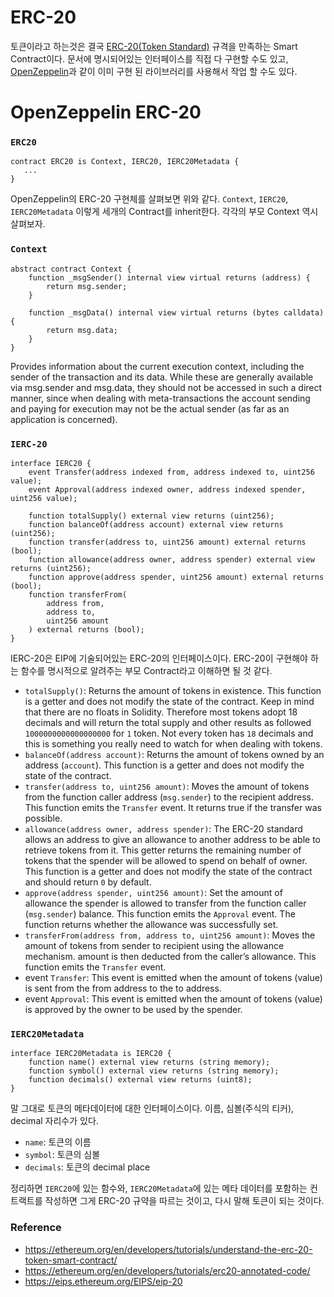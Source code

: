 # ERC-20

토큰이라고 하는것은 결국 [ERC-20(Token Standard)](https://eips.ethereum.org/EIPS/eip-20) 규격을 만족하는 Smart Contract이다. 문서에 명시되어있는 인터페이스를 직접 다 구현할 수도 있고, [OpenZeppelin](https://docs.openzeppelin.com/contracts/4.x/erc20)과 같이 이미 구현 된 라이브러리를 사용해서 작업 할 수도 있다.

# OpenZeppelin ERC-20

### `ERC20`

```solidity
contract ERC20 is Context, IERC20, IERC20Metadata {
   ...
}
```

OpenZeppelin의 ERC-20 구현체를 살펴보면 위와 같다. `Context`, `IERC20`, `IERC20Metadata` 이렇게 세개의 Contract를 inherit한다. 각각의 부모 Context 역시 살펴보자.

### `Context`

```solidity
abstract contract Context {
    function _msgSender() internal view virtual returns (address) {
        return msg.sender;
    }

    function _msgData() internal view virtual returns (bytes calldata) {
        return msg.data;
    }
}
```

Provides information about the current execution context, including the
sender of the transaction and its data. While these are generally available
via msg.sender and msg.data, they should not be accessed in such a direct
manner, since when dealing with meta-transactions the account sending and
paying for execution may not be the actual sender (as far as an application
is concerned).

### `IERC-20`

```solidity
interface IERC20 {
    event Transfer(address indexed from, address indexed to, uint256 value);
    event Approval(address indexed owner, address indexed spender, uint256 value);

    function totalSupply() external view returns (uint256);
    function balanceOf(address account) external view returns (uint256);
    function transfer(address to, uint256 amount) external returns (bool);
    function allowance(address owner, address spender) external view returns (uint256);
    function approve(address spender, uint256 amount) external returns (bool);
    function transferFrom(
        address from,
        address to,
        uint256 amount
    ) external returns (bool);
}
```

IERC-20은 EIP에 기술되어있는 ERC-20의 인터페이스이다. ERC-20이 구현해야 하는 함수를 명시적으로 알려주는 부모 Contract라고 이해하면 될 것 같다.

- `totalSupply()`: Returns the amount of tokens in existence. This function is a getter and does not modify the state of the contract. Keep in mind that there are no floats in Solidity. Therefore most tokens adopt 18 decimals and will return the total supply and other results as followed `1000000000000000000` for `1` token. Not every token has `18` decimals and this is something you really need to watch for when dealing with tokens.
- `balanceOf(address account)`: Returns the amount of tokens owned by an address (`account`). This function is a getter and does not modify the state of the contract.
- `transfer(address to, uint256 amount)`: Moves the amount of tokens from the function caller address (`msg.sender`) to the recipient address. This function emits the `Transfer` event. It returns true if the transfer was possible.
- `allowance(address owner, address spender)`: The ERC-20 standard allows an address to give an allowance to another address to be able to retrieve tokens from it. This getter returns the remaining number of tokens that the spender will be allowed to spend on behalf of owner. This function is a getter and does not modify the state of the contract and should return `0` by default.
- `approve(address spender, uint256 amount)`: Set the amount of allowance the spender is allowed to transfer from the function caller (`msg.sender`) balance. This function emits the `Approval` event. The function returns whether the allowance was successfully set.
- `transferFrom(address from, address to, uint256 amount)`: Moves the amount of tokens from sender to recipient using the allowance mechanism. amount is then deducted from the caller’s allowance. This function emits the `Transfer` event.
- event `Transfer`: This event is emitted when the amount of tokens (value) is sent from the from address to the to address.
- event `Approval`: This event is emitted when the amount of tokens (value) is approved by the owner to be used by the spender.

### `IERC20Metadata`

```solidity
interface IERC20Metadata is IERC20 {
    function name() external view returns (string memory);
    function symbol() external view returns (string memory);
    function decimals() external view returns (uint8);
}
```

말 그대로 토큰의 메타데이터에 대한 인터페이스이다. 이름, 심볼(주식의 티커), decimal 자리수가 있다.

- `name`: 토큰의 이름
- `symbol`: 토큰의 심볼
- `decimals`: 토큰의 decimal place

정리하면 `IERC20`에 있는 함수와, `IERC20Metadata`에 있는 메타 데이터를 포함하는 컨트랙트를 작성하면 그게 ERC-20 규약을 따르는 것이고, 다시 말해 토큰이 되는 것이다.

### Reference

- https://ethereum.org/en/developers/tutorials/understand-the-erc-20-token-smart-contract/
- https://ethereum.org/en/developers/tutorials/erc20-annotated-code/
- https://eips.ethereum.org/EIPS/eip-20
